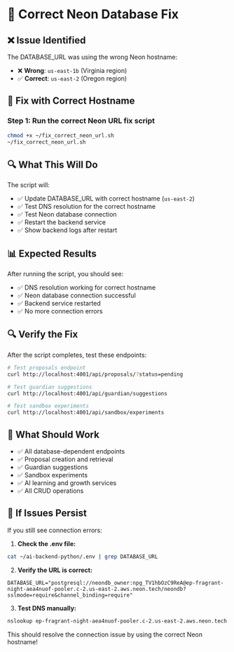 # 🔧 Correct Neon Database Fix

## ❌ **Issue Identified**
The DATABASE_URL was using the wrong Neon hostname:
- ❌ **Wrong**: `us-east-1b` (Virginia region)
- ✅ **Correct**: `us-east-2` (Oregon region)

## 🚀 **Fix with Correct Hostname**

### Step 1: Run the correct Neon URL fix script
```bash
chmod +x ~/fix_correct_neon_url.sh
~/fix_correct_neon_url.sh
```

## 🔍 **What This Will Do**

The script will:
- ✅ Update DATABASE_URL with correct hostname (`us-east-2`)
- ✅ Test DNS resolution for the correct hostname
- ✅ Test Neon database connection
- ✅ Restart the backend service
- ✅ Show backend logs after restart

## 📊 **Expected Results**

After running the script, you should see:
- ✅ DNS resolution working for correct hostname
- ✅ Neon database connection successful
- ✅ Backend service restarted
- ✅ No more connection errors

## 🔍 **Verify the Fix**

After the script completes, test these endpoints:
```bash
# Test proposals endpoint
curl http://localhost:4001/api/proposals/?status=pending

# Test guardian suggestions
curl http://localhost:4001/api/guardian/suggestions

# Test sandbox experiments
curl http://localhost:4001/api/sandbox/experiments
```

## 🎯 **What Should Work**

- ✅ All database-dependent endpoints
- ✅ Proposal creation and retrieval
- ✅ Guardian suggestions
- ✅ Sandbox experiments
- ✅ AI learning and growth services
- ✅ All CRUD operations

## 🚨 **If Issues Persist**

If you still see connection errors:

1. **Check the .env file:**
```bash
cat ~/ai-backend-python/.env | grep DATABASE_URL
```

2. **Verify the URL is correct:**
```
DATABASE_URL="postgresql://neondb_owner:npg_TV1hbOzC9ReA@ep-fragrant-night-aea4nuof-pooler.c-2.us-east-2.aws.neon.tech/neondb?sslmode=require&channel_binding=require"
```

3. **Test DNS manually:**
```bash
nslookup ep-fragrant-night-aea4nuof-pooler.c-2.us-east-2.aws.neon.tech
```

This should resolve the connection issue by using the correct Neon hostname! 